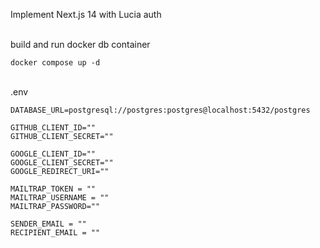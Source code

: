 Implement Next.js 14 with Lucia auth

<br />
build and run docker db container

```
docker compose up -d
```

<br />
.env

```
DATABASE_URL=postgresql://postgres:postgres@localhost:5432/postgres

GITHUB_CLIENT_ID=""
GITHUB_CLIENT_SECRET=""

GOOGLE_CLIENT_ID=""
GOOGLE_CLIENT_SECRET=""
GOOGLE_REDIRECT_URI=""

MAILTRAP_TOKEN = ""
MAILTRAP_USERNAME = ""
MAILTRAP_PASSWORD=""

SENDER_EMAIL = ""
RECIPIENT_EMAIL = ""
```
